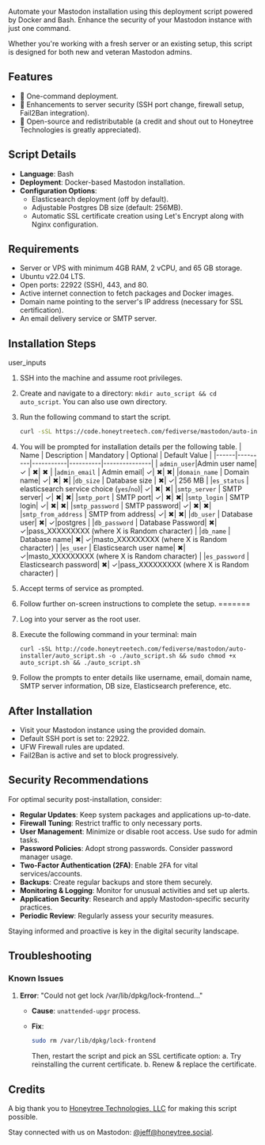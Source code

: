 Automate your Mastodon installation using this deployment script powered by Docker and Bash. Enhance the security of your Mastodon instance with just one command.

Whether you're working with a fresh server or an existing setup, this script is designed for both new and veteran Mastodon admins.

## Features

- 🚀 One-command deployment.
- 🔐 Enhancements to server security (SSH port change, firewall setup, Fail2Ban integration).
- 📘 Open-source and redistributable (a credit and shout out to Honeytree Technologies is greatly appreciated).

## Script Details

- **Language**: Bash
- **Deployment**: Docker-based Mastodon installation.
- **Configuration Options**:
  - Elasticsearch deployment (off by default).
  - Adjustable Postgres DB size (default: 256MB).
  - Automatic SSL certificate creation using Let's Encrypt along with Nginx configuration.

## Requirements

- Server or VPS with minimum 4GB RAM, 2 vCPU, and 65 GB storage.
- Ubuntu v22.04 LTS.
- Open ports: 22922 (SSH), 443, and 80.
- Active internet connection to fetch packages and Docker images.
- Domain name pointing to the server's IP address (necessary for SSL certification).
- An email delivery service or SMTP server.

## Installation Steps

user_inputs
1. SSH into the machine and assume root privileges.
2. Create and navigate to a directory: `mkdir auto_script && cd auto_script`.
    You can also use own directory.
3. Run the following command to start the script.
    ```bash
    curl -sSL https://code.honeytreetech.com/fediverse/mastodon/auto-installer/auto_script.sh -o ./auto_script.sh && sudo chmod +x auto_script.sh && ./auto_script.sh
    ```
4. You will be prompted for installation details per the following table.
    | Name | Description | Mandatory | Optional | Default Value | 
    |------|---------|-----------|----------|---------------|
    | `admin_user`|Admin user name| &checkmark; | &#10006;| &#10006; | 
    |`admin_email` | Admin email| &checkmark;| &#10006;| &#10006;|
    |`domain_name` | Domain name| &checkmark;| &#10006;| &#10006;|
    |`db_size` | Database size | &#10006;|  &checkmark;| 256 MB | 
    |`es_status` | elasticsearch service choice (`yes`/`no`)| &checkmark;| &#10006;| &#10006;|
    |`smtp_server` | SMTP server| &checkmark;| &#10006;| &#10006;|
    |`smtp_port` | SMTP port| &checkmark;| &#10006;| &#10006;|
    |`smtp_login` | SMTP login| &checkmark;| &#10006;| &#10006;|
    |`smtp_password` | SMTP password| &checkmark;| &#10006;| &#10006;|
    |`smtp_from_address` | SMTP from address| &checkmark;| &#10006;| &#10006;|
    |`db_user` | Database user| &#10006;| &checkmark;|postgres |
    |`db_password` | Database Password| &#10006;| &checkmark;|pass_XXXXXXXXX (where X is Random character) |
    |`db_name` | Database name| &#10006;| &checkmark;|masto_XXXXXXXXX (where X is Random character) |
    |`es_user` | Elasticsearch user name| &#10006;| &checkmark;|masto_XXXXXXXXX (where X is Random character) |
    |`es_password` | Elasticsearch password| &#10006;| &checkmark;|pass_XXXXXXXXX (where X is Random character) |

                                
5. Accept terms of service as prompted.
6. Follow further on-screen instructions to complete the setup.
=======
1. Log into your server as the root user.
2. Execute the following command in your terminal:
 main

    ```
    curl -sSL http://code.honeytreetech.com/fediverse/mastodon/auto-installer/auto_script.sh -o ./auto_script.sh && sudo chmod +x auto_script.sh && ./auto_script.sh
    ```

3. Follow the prompts to enter details like username, email, domain name, SMTP server information, DB size, Elasticsearch preference, etc.

## After Installation

- Visit your Mastodon instance using the provided domain.
- Default SSH port is set to: 22922.
- UFW Firewall rules are updated.
- Fail2Ban is active and set to block progressively.

## Security Recommendations

For optimal security post-installation, consider:

- **Regular Updates**: Keep system packages and applications up-to-date.
- **Firewall Tuning**: Restrict traffic to only necessary ports.
- **User Management**: Minimize or disable root access. Use sudo for admin tasks.
- **Password Policies**: Adopt strong passwords. Consider password manager usage.
- **Two-Factor Authentication (2FA)**: Enable 2FA for vital services/accounts.
- **Backups**: Create regular backups and store them securely.
- **Monitoring & Logging**: Monitor for unusual activities and set up alerts.
- **Application Security**: Research and apply Mastodon-specific security practices.
- **Periodic Review**: Regularly assess your security measures.

Staying informed and proactive is key in the digital security landscape.

## Troubleshooting

### Known Issues

1. **Error**: "Could not get lock /var/lib/dpkg/lock-frontend..."
   - **Cause**: `unattended-upgr` process.
   - **Fix**:

     ```bash
     sudo rm /var/lib/dpkg/lock-frontend
     ```
     Then, restart the script and pick an SSL certificate option:
     a. Try reinstalling the current certificate.
     b. Renew & replace the certificate.

## Credits

A big thank you to [Honeytree Technologies, LLC](https://honeytreetech.com) for making this script possible.

Stay connected with us on Mastodon: [@jeff@honeytree.social](https://honeytree.social/@jeff).
